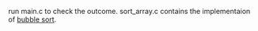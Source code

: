 run main.c to check the outcome.
sort_array.c contains the implementaion of [bubble sort](https://en.wikipedia.org/wiki/Bubble_sort).

